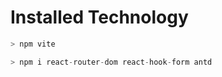 # Installed Technology

```TypeScript
> npm vite

> npm i react-router-dom react-hook-form antd


```


